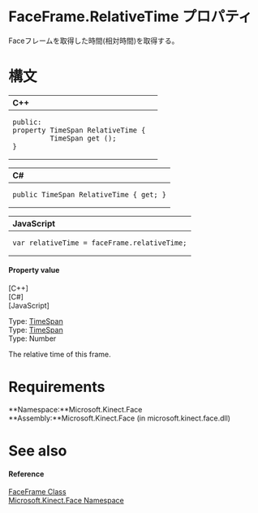 FaceFrame.RelativeTime プロパティ  
===============================  

Faceフレームを取得した時間(相対時間)を取得する。
<span id="syntaxSection"></span>

構文
======  

<table>
<colgroup>
<col width="100%" />
</colgroup>
<thead>
<tr class="header">
<th align="left">C++</th>
</tr>
</thead>
<tbody>
<tr class="odd">
<td align="left"><pre><code>public:  
property TimeSpan RelativeTime {  
         TimeSpan get ();  
}</code></pre></td>
</tr>
</tbody>
</table>

<table>
<colgroup>
<col width="100%" />
</colgroup>
<thead>
<tr class="header">
<th align="left">C#</th>
</tr>
</thead>
<tbody>
<tr class="odd">
<td align="left"><pre><code>public TimeSpan RelativeTime { get; }</code></pre></td>
</tr>
</tbody>
</table>

<table>
<colgroup>
<col width="100%" />
</colgroup>
<thead>
<tr class="header">
<th align="left">JavaScript</th>
</tr>
</thead>
<tbody>
<tr class="odd">
<td align="left"><pre><code>var relativeTime = faceFrame.relativeTime;</code></pre></td>
</tr>
</tbody>
</table>

<span id="ID4ER"></span>
#### Property value  

[C++]   
 [C\#]   
 [JavaScript]   

Type: [TimeSpan](http://msdn.microsoft.com/en-us/library/windows.foundation.timespan.aspx)  
Type: [TimeSpan](http://msdn.microsoft.com/en-us/library/system.timespan.aspx)  
Type: Number  

The relative time of this frame.  

<span id="requirements"></span>

Requirements  
============  

**Namespace:**Microsoft.Kinect.Face  
**Assembly:**Microsoft.Kinect.Face (in microsoft.kinect.face.dll)  

<span id="ID4E3"></span>

See also  
========  

<span id="ID4E5"></span>
#### Reference  

[FaceFrame Class](../../FaceFrame_Class.md)  
 [Microsoft.Kinect.Face Namespace](../../../Kinect.Face.md)  



<!--Please do not edit the data in the comment block below.-->
<!--
TOCTitle : RelativeTime Property
RLTitle : FaceFrame.RelativeTime Property
KeywordK : RelativeTime property
KeywordK : FaceFrame.RelativeTime property
KeywordF : Microsoft.Kinect.Face.FaceFrame.RelativeTime
KeywordF : FaceFrame.RelativeTime
KeywordF : RelativeTime
KeywordF : Microsoft.Kinect.Face.FaceFrame.RelativeTime
KeywordA : P:Microsoft.Kinect.Face.FaceFrame.RelativeTime
AssetID : P:Microsoft.Kinect.Face.FaceFrame.RelativeTime
Locale : en-us
CommunityContent : 1
APIType : Managed
APILocation : microsoft.kinect.face.dll
APIName : Microsoft.Kinect.Face.FaceFrame.RelativeTime
TargetOS : Windows
TopicType : kbSyntax
DevLang : VB
DevLang : CSharp
DevLang : JavaScript
DevLang : C++
DocSet : K4Wv2
ProjType : K4Wv2Proj
Technology : Kinect for Windows
Product : Kinect for Windows SDK v2
productversion : 20
-->
